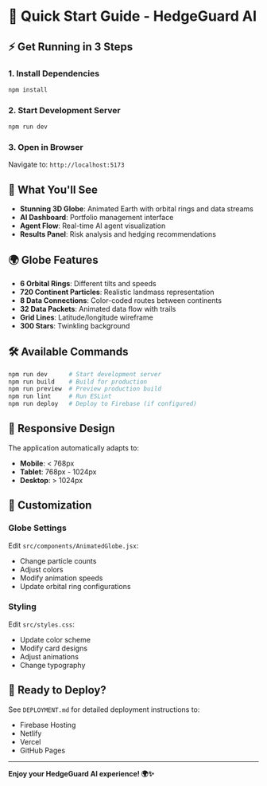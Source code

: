 # 🚀 Quick Start Guide - HedgeGuard AI

## ⚡ Get Running in 3 Steps

### 1. Install Dependencies
```bash
npm install
```

### 2. Start Development Server
```bash
npm run dev
```

### 3. Open in Browser
Navigate to: `http://localhost:5173`

## 🎯 What You'll See

- **Stunning 3D Globe**: Animated Earth with orbital rings and data streams
- **AI Dashboard**: Portfolio management interface
- **Agent Flow**: Real-time AI agent visualization
- **Results Panel**: Risk analysis and hedging recommendations

## 🌍 Globe Features

- **6 Orbital Rings**: Different tilts and speeds
- **720 Continent Particles**: Realistic landmass representation
- **8 Data Connections**: Color-coded routes between continents
- **32 Data Packets**: Animated data flow with trails
- **Grid Lines**: Latitude/longitude wireframe
- **300 Stars**: Twinkling background

## 🛠️ Available Commands

```bash
npm run dev      # Start development server
npm run build    # Build for production
npm run preview  # Preview production build
npm run lint     # Run ESLint
npm run deploy   # Deploy to Firebase (if configured)
```

## 📱 Responsive Design

The application automatically adapts to:
- **Mobile**: < 768px
- **Tablet**: 768px - 1024px  
- **Desktop**: > 1024px

## 🎨 Customization

### Globe Settings
Edit `src/components/AnimatedGlobe.jsx`:
- Change particle counts
- Adjust colors
- Modify animation speeds
- Update orbital ring configurations

### Styling
Edit `src/styles.css`:
- Update color scheme
- Modify card designs
- Adjust animations
- Change typography

## 🚀 Ready to Deploy?

See `DEPLOYMENT.md` for detailed deployment instructions to:
- Firebase Hosting
- Netlify
- Vercel
- GitHub Pages

---

**Enjoy your HedgeGuard AI experience! 🌍✨**

